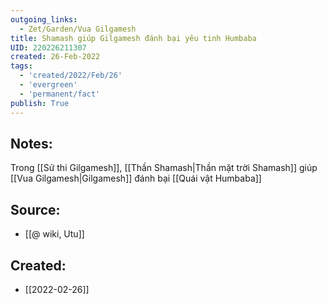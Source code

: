 ```yaml
---
outgoing_links:
  - Zet/Garden/Vua Gilgamesh
title: Shamash giúp Gilgamesh đánh bại yêu tinh Humbaba
UID: 220226211307
created: 26-Feb-2022
tags:
  - 'created/2022/Feb/26'
  - 'evergreen'
  - 'permanent/fact'
publish: True
---
```

## Notes:
Trong [[Sử thi Gilgamesh]], [[Thần Shamash|Thần mặt trời Shamash]] giúp [[Vua Gilgamesh|Gilgamesh]] đánh bại [[Quái vật Humbaba]]

## Source:
- [[@ wiki, Utu]]





## Created:
- [[2022-02-26]]
